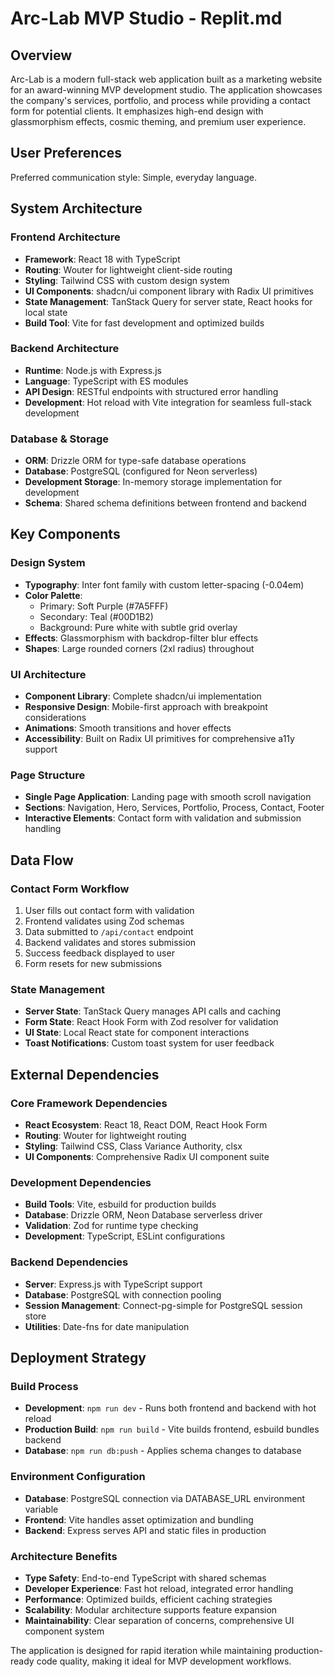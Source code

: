 # Arc-Lab MVP Studio - Replit.md

## Overview

Arc-Lab is a modern full-stack web application built as a marketing website for an award-winning MVP development studio. The application showcases the company's services, portfolio, and process while providing a contact form for potential clients. It emphasizes high-end design with glassmorphism effects, cosmic theming, and premium user experience.

## User Preferences

Preferred communication style: Simple, everyday language.

## System Architecture

### Frontend Architecture
- **Framework**: React 18 with TypeScript
- **Routing**: Wouter for lightweight client-side routing
- **Styling**: Tailwind CSS with custom design system
- **UI Components**: shadcn/ui component library with Radix UI primitives
- **State Management**: TanStack Query for server state, React hooks for local state
- **Build Tool**: Vite for fast development and optimized builds

### Backend Architecture
- **Runtime**: Node.js with Express.js
- **Language**: TypeScript with ES modules
- **API Design**: RESTful endpoints with structured error handling
- **Development**: Hot reload with Vite integration for seamless full-stack development

### Database & Storage
- **ORM**: Drizzle ORM for type-safe database operations
- **Database**: PostgreSQL (configured for Neon serverless)
- **Development Storage**: In-memory storage implementation for development
- **Schema**: Shared schema definitions between frontend and backend

## Key Components

### Design System
- **Typography**: Inter font family with custom letter-spacing (-0.04em)
- **Color Palette**: 
  - Primary: Soft Purple (#7A5FFF)
  - Secondary: Teal (#00D1B2)
  - Background: Pure white with subtle grid overlay
- **Effects**: Glassmorphism with backdrop-filter blur effects
- **Shapes**: Large rounded corners (2xl radius) throughout

### UI Architecture
- **Component Library**: Complete shadcn/ui implementation
- **Responsive Design**: Mobile-first approach with breakpoint considerations
- **Animations**: Smooth transitions and hover effects
- **Accessibility**: Built on Radix UI primitives for comprehensive a11y support

### Page Structure
- **Single Page Application**: Landing page with smooth scroll navigation
- **Sections**: Navigation, Hero, Services, Portfolio, Process, Contact, Footer
- **Interactive Elements**: Contact form with validation and submission handling

## Data Flow

### Contact Form Workflow
1. User fills out contact form with validation
2. Frontend validates using Zod schemas
3. Data submitted to `/api/contact` endpoint
4. Backend validates and stores submission
5. Success feedback displayed to user
6. Form resets for new submissions

### State Management
- **Server State**: TanStack Query manages API calls and caching
- **Form State**: React Hook Form with Zod resolver for validation
- **UI State**: Local React state for component interactions
- **Toast Notifications**: Custom toast system for user feedback

## External Dependencies

### Core Framework Dependencies
- **React Ecosystem**: React 18, React DOM, React Hook Form
- **Routing**: Wouter for lightweight routing
- **Styling**: Tailwind CSS, Class Variance Authority, clsx
- **UI Components**: Comprehensive Radix UI component suite

### Development Dependencies
- **Build Tools**: Vite, esbuild for production builds
- **Database**: Drizzle ORM, Neon Database serverless driver
- **Validation**: Zod for runtime type checking
- **Development**: TypeScript, ESLint configurations

### Backend Dependencies
- **Server**: Express.js with TypeScript support
- **Database**: PostgreSQL with connection pooling
- **Session Management**: Connect-pg-simple for PostgreSQL session store
- **Utilities**: Date-fns for date manipulation

## Deployment Strategy

### Build Process
- **Development**: `npm run dev` - Runs both frontend and backend with hot reload
- **Production Build**: `npm run build` - Vite builds frontend, esbuild bundles backend
- **Database**: `npm run db:push` - Applies schema changes to database

### Environment Configuration
- **Database**: PostgreSQL connection via DATABASE_URL environment variable
- **Frontend**: Vite handles asset optimization and bundling
- **Backend**: Express serves API and static files in production

### Architecture Benefits
- **Type Safety**: End-to-end TypeScript with shared schemas
- **Developer Experience**: Fast hot reload, integrated error handling
- **Performance**: Optimized builds, efficient caching strategies
- **Scalability**: Modular architecture supports feature expansion
- **Maintainability**: Clear separation of concerns, comprehensive UI component system

The application is designed for rapid iteration while maintaining production-ready code quality, making it ideal for MVP development workflows.
